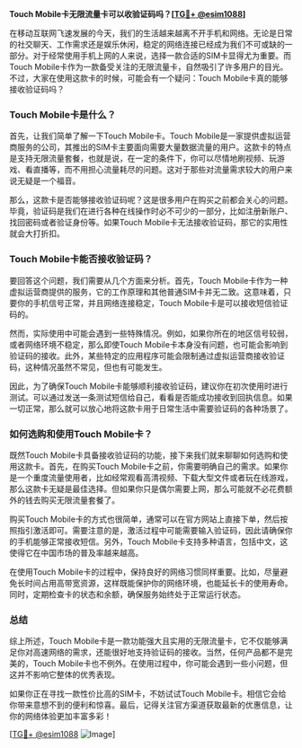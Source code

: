 **Touch Mobile卡无限流量卡可以收验证码吗？[[TG💪+ @esim1088](https://t.me/s/esim1088)]**

在移动互联网飞速发展的今天，我们的生活越来越离不开手机和网络。无论是日常的社交聊天、工作需求还是娱乐休闲，稳定的网络连接已经成为我们不可或缺的一部分。对于经常使用手机上网的人来说，选择一款合适的SIM卡显得尤为重要。而Touch Mobile卡作为一款备受关注的无限流量卡，自然吸引了许多用户的目光。不过，大家在使用这款卡的时候，可能会有一个疑问：Touch Mobile卡真的能够接收验证码吗？

### Touch Mobile卡是什么？

首先，让我们简单了解一下Touch Mobile卡。Touch Mobile是一家提供虚拟运营商服务的公司，其推出的SIM卡主要面向需要大量数据流量的用户。这款卡的特点是支持无限流量套餐，也就是说，在一定的条件下，你可以尽情地刷视频、玩游戏、看直播等，而不用担心流量耗尽的问题。这对于那些对流量需求较大的用户来说无疑是一个福音。

那么，这款卡是否能够接收验证码呢？这是很多用户在购买之前都会关心的问题。毕竟，验证码是我们在进行各种在线操作时必不可少的一部分，比如注册新账户、找回密码或者验证身份等。如果Touch Mobile卡无法接收验证码，那它的实用性就会大打折扣。

### Touch Mobile卡能否接收验证码？

要回答这个问题，我们需要从几个方面来分析。首先，Touch Mobile卡作为一种虚拟运营商提供的服务，它的工作原理和其他普通SIM卡并无二致。这意味着，只要你的手机信号正常，并且网络连接稳定，Touch Mobile卡是可以接收短信验证码的。

然而，实际使用中可能会遇到一些特殊情况。例如，如果你所在的地区信号较弱，或者网络环境不稳定，那么即使Touch Mobile卡本身没有问题，也可能会影响到验证码的接收。此外，某些特定的应用程序可能会限制通过虚拟运营商接收验证码，这种情况虽然不常见，但也有可能发生。

因此，为了确保Touch Mobile卡能够顺利接收验证码，建议你在初次使用时进行测试。可以通过发送一条测试短信给自己，看看是否能成功接收到回执信息。如果一切正常，那么就可以放心地将这款卡用于日常生活中需要验证码的各种场景了。

### 如何选购和使用Touch Mobile卡？

既然Touch Mobile卡具备接收验证码的功能，接下来我们就来聊聊如何选购和使用这款卡。首先，在购买Touch Mobile卡之前，你需要明确自己的需求。如果你是一个重度流量使用者，比如经常观看高清视频、下载大型文件或者玩在线游戏，那么这款卡无疑是最佳选择。但如果你只是偶尔需要上网，那么可能就不必花费额外的钱去购买无限流量套餐了。

购买Touch Mobile卡的方式也很简单，通常可以在官方网站上直接下单，然后按照指引激活即可。需要注意的是，激活过程中可能需要输入验证码，因此请确保你的手机能够正常接收短信。另外，Touch Mobile卡支持多种语言，包括中文，这使得它在中国市场的普及率越来越高。

在使用Touch Mobile卡的过程中，保持良好的网络习惯同样重要。比如，尽量避免长时间占用高带宽资源，这样既能保护你的网络环境，也能延长卡的使用寿命。同时，定期检查卡的状态和余额，确保服务始终处于正常运行状态。

### 总结

综上所述，Touch Mobile卡是一款功能强大且实用的无限流量卡，它不仅能够满足你对高速网络的需求，还能很好地支持验证码的接收。当然，任何产品都不是完美的，Touch Mobile卡也不例外。在使用过程中，你可能会遇到一些小问题，但这并不影响它整体的优秀表现。

如果你正在寻找一款性价比高的SIM卡，不妨试试Touch Mobile卡。相信它会给你带来意想不到的便利和惊喜。最后，记得关注官方渠道获取最新的优惠信息，让你的网络体验更加丰富多彩！

[[TG💪+ @esim1088](https://t.me/s/esim1088) ![Image](https://i.postimg.cc/4NQfJmqS/Snipaste-2025-05-13-00-14-12.png)]